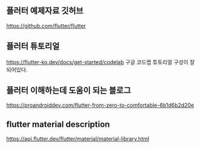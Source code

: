 ## 플러터 예제자료 깃허브
https://github.com/flutter/flutter

## 플러터 튜토리얼
https://flutter-ko.dev/docs/get-started/codelab
구글 코드랩 튜토리얼 구성이 잘 되어있다.


## 플러터 이해하는데 도움이 되는 블로그
https://proandroiddev.com/flutter-from-zero-to-comfortable-6b1d6b2d20e


## flutter material description
https://api.flutter.dev/flutter/material/material-library.html
